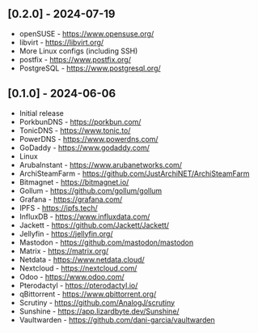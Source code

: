 
## [0.2.0] - 2024-07-19

- openSUSE - https://www.opensuse.org/
- libvirt - https://libvirt.org/
- More Linux configs (including SSH)
- postfix - https://www.postfix.org/
- PostgreSQL - https://www.postgresql.org/

## [0.1.0] - 2024-06-06

- Initial release
- PorkbunDNS - https://porkbun.com/
- TonicDNS - https://www.tonic.to/
- PowerDNS - https://www.powerdns.com/
- GoDaddy - https://www.godaddy.com/
- Linux
- ArubaInstant - https://www.arubanetworks.com/
- ArchiSteamFarm - https://github.com/JustArchiNET/ArchiSteamFarm
- Bitmagnet - https://bitmagnet.io/
- Gollum - https://github.com/gollum/gollum
- Grafana - https://grafana.com/
- IPFS - https://ipfs.tech/
- InfluxDB - https://www.influxdata.com/
- Jackett - https://github.com/Jackett/Jackett/
- Jellyfin - https://jellyfin.org/
- Mastodon - https://github.com/mastodon/mastodon
- Matrix - https://matrix.org/
- Netdata - https://www.netdata.cloud/
- Nextcloud - https://nextcloud.com/
- Odoo - https://www.odoo.com/
- Pterodactyl - https://pterodactyl.io/
- qBittorrent - https://www.qbittorrent.org/
- Scrutiny - https://github.com/AnalogJ/scrutiny
- Sunshine - https://app.lizardbyte.dev/Sunshine/
- Vaultwarden - https://github.com/dani-garcia/vaultwarden
